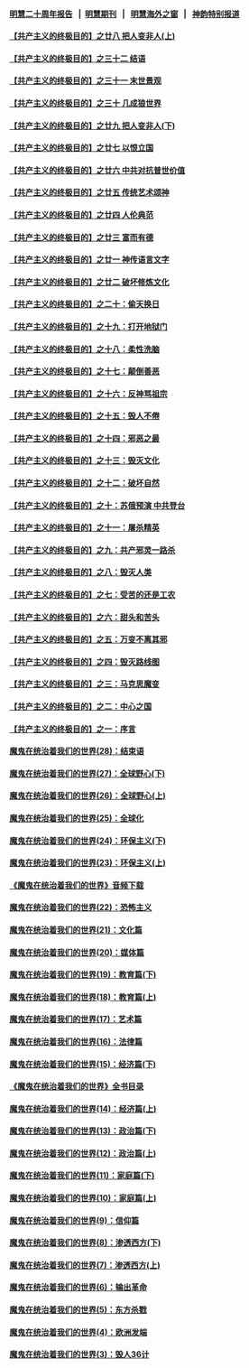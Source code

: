 #### [明慧二十周年报告](https://github.com/gfw-breaker/mh-reports/blob/master/README.md?t=07190149) &nbsp;&nbsp;|&nbsp;&nbsp;[明慧期刊](https://github.com/gfw-breaker/mh-qikan) &nbsp;&nbsp;|&nbsp;&nbsp; [明慧海外之窗](https://github.com/gfw-breaker/mh-news/blob/master/README.md?t=07190149) &nbsp;&nbsp;|&nbsp;&nbsp; [神韵特别报道](https://github.com/gfw-breaker/mh-news/blob/master/shenyun.md?t=07190149) 

#### [【共产主义的终极目的】之廿八 把人变非人(上)](../pages/nsc422/n11340492.md?t=07190149) 

#### [【共产主义的终极目的】之三十二 结语](../pages/nsc422/n11360535.md?t=07190149) 

#### [【共产主义的终极目的】之三十一 末世景观](../pages/nsc422/n11351129.md?t=07190149) 

#### [【共产主义的终极目的】之三十 几成狼世界](../pages/nsc422/n11348280.md?t=07190149) 

#### [【共产主义的终极目的】之廿九 把人变非人(下)](../pages/nsc422/n11344140.md?t=07190149) 

#### [【共产主义的终极目的】之廿七 以恨立国](../pages/nsc422/n11336944.md?t=07190149) 

#### [【共产主义的终极目的】之廿六 中共对抗普世价值](../pages/nsc422/n11324785.md?t=07190149) 

#### [【共产主义的终极目的】之廿五 传统艺术颂神](../pages/nsc422/n11296396.md?t=07190149) 

#### [【共产主义的终极目的】之廿四 人伦典范](../pages/nsc422/n11296397.md?t=07190149) 

#### [【共产主义的终极目的】之廿三 富而有德](../pages/nsc422/n11283598.md?t=07190149) 

#### [【共产主义的终极目的】之廿一 神传语言文字](../pages/nsc422/n11263265.md?t=07190149) 

#### [【共产主义的终极目的】之廿二 破坏修炼文化](../pages/nsc422/n11245728.md?t=07190149) 

#### [【共产主义的终极目的】之二十：偷天换日](../pages/nsc422/n11238846.md?t=07190149) 

#### [【共产主义的终极目的】之十九：打开地狱门](../pages/nsc422/n11206376.md?t=07190149) 

#### [【共产主义的终极目的】之十八：柔性洗脑](../pages/nsc422/n11199994.md?t=07190149) 

#### [【共产主义的终极目的】之十七：颠倒善恶](../pages/nsc422/n11179782.md?t=07190149) 

#### [【共产主义的终极目的】之十六：反神骂祖宗](../pages/nsc422/n11166798.md?t=07190149) 

#### [【共产主义的终极目的】之十五：毁人不倦](../pages/nsc422/n11166792.md?t=07190149) 

#### [【共产主义的终极目的】之十四：邪恶之最](../pages/nsc422/n11150249.md?t=07190149) 

#### [【共产主义的终极目的】之十三：毁灭文化](../pages/nsc422/n11135227.md?t=07190149) 

#### [【共产主义的终极目的】之十二：破坏自然](../pages/nsc422/n11135214.md?t=07190149) 

#### [【共产主义的终极目的】之十：苏俄预演 中共登台](../pages/nsc422/n11118424.md?t=07190149) 

#### [【共产主义的终极目的】之十一：屠杀精英](../pages/nsc422/n11118442.md?t=07190149) 

#### [【共产主义的终极目的】之九：共产邪灵一路杀](../pages/nsc422/n11114139.md?t=07190149) 

#### [【共产主义的终极目的】之八：毁灭人类](../pages/nsc422/n11108503.md?t=07190149) 

#### [【共产主义的终极目的】之七：受苦的还是工农](../pages/nsc422/n11101809.md?t=07190149) 

#### [【共产主义的终极目的】之六：甜头和苦头](../pages/nsc422/n11096971.md?t=07190149) 

#### [【共产主义的终极目的】之五：万变不离其邪](../pages/nsc422/n11091285.md?t=07190149) 

#### [【共产主义的终极目的】之四：毁灭路线图](../pages/nsc422/n11086284.md?t=07190149) 

#### [【共产主义的终极目的】之三：马克思魔变](../pages/nsc422/n11061941.md?t=07190149) 

#### [【共产主义的终极目的】之二：中心之国](../pages/nsc422/n11047728.md?t=07190149) 

#### [【共产主义的终极目的】之一：序言](../pages/nsc422/n11086077.md?t=07190149) 

#### [魔鬼在统治着我们的世界(28)：结束语](../pages/nsc422/n10936246.md?t=07190149) 

#### [魔鬼在统治着我们的世界(27)：全球野心(下)](../pages/nsc422/n10928319.md?t=07190149) 

#### [魔鬼在统治着我们的世界(26)：全球野心(上)](../pages/nsc422/n10900318.md?t=07190149) 

#### [魔鬼在统治着我们的世界(25)：全球化](../pages/nsc422/n10788205.md?t=07190149) 

#### [魔鬼在统治着我们的世界(24)：环保主义(下)](../pages/nsc422/n10695307.md?t=07190149) 

#### [魔鬼在统治着我们的世界(23)：环保主义(上)](../pages/nsc422/n10688613.md?t=07190149) 

#### [《魔鬼在统治着我们的世界》音频下载](../pages/nsc422/n10635553.md?t=07190149) 

#### [魔鬼在统治着我们的世界(22)：恐怖主义](../pages/nsc422/n10614727.md?t=07190149) 

#### [魔鬼在统治着我们的世界(21)：文化篇](../pages/nsc422/n10597706.md?t=07190149) 

#### [魔鬼在统治着我们的世界(20)：媒体篇](../pages/nsc422/n10586579.md?t=07190149) 

#### [魔鬼在统治着我们的世界(19)：教育篇(下)](../pages/nsc422/n10564808.md?t=07190149) 

#### [魔鬼在统治着我们的世界(18)：教育篇(上)](../pages/nsc422/n10526970.md?t=07190149) 

#### [魔鬼在统治着我们的世界(17)：艺术篇](../pages/nsc422/n10499093.md?t=07190149) 

#### [魔鬼在统治着我们的世界(16)：法律篇](../pages/nsc422/n10485969.md?t=07190149) 

#### [魔鬼在统治着我们的世界(15)：经济篇(下)](../pages/nsc422/n10469975.md?t=07190149) 

#### [《魔鬼在统治着我们的世界》全书目录](../pages/nsc422/n10464261.md?t=07190149) 

#### [魔鬼在统治着我们的世界(14)：经济篇(上)](../pages/nsc422/n10457370.md?t=07190149) 

#### [魔鬼在统治着我们的世界(13)：政治篇(下)](../pages/nsc422/n10448270.md?t=07190149) 

#### [魔鬼在统治着我们的世界(12)：政治篇(上)](../pages/nsc422/n10444576.md?t=07190149) 

#### [魔鬼在统治着我们的世界(11)：家庭篇(下)](../pages/nsc422/n10440961.md?t=07190149) 

#### [魔鬼在统治着我们的世界(10)：家庭篇(上)](../pages/nsc422/n10435448.md?t=07190149) 

#### [魔鬼在统治着我们的世界(9)：信仰篇](../pages/nsc422/n10432159.md?t=07190149) 

#### [魔鬼在统治着我们的世界(8)：渗透西方(下)](../pages/nsc422/n10429603.md?t=07190149) 

#### [魔鬼在统治着我们的世界(7)：渗透西方(上)](../pages/nsc422/n10426013.md?t=07190149) 

#### [魔鬼在统治着我们的世界(6)：输出革命](../pages/nsc422/n10421536.md?t=07190149) 

#### [魔鬼在统治着我们的世界(5)：东方杀戮](../pages/nsc422/n10417707.md?t=07190149) 

#### [魔鬼在统治着我们的世界(4)：欧洲发端](../pages/nsc422/n10414890.md?t=07190149) 

#### [魔鬼在统治着我们的世界(3)：毁人36计](../pages/nsc422/n10411583.md?t=07190149) 

